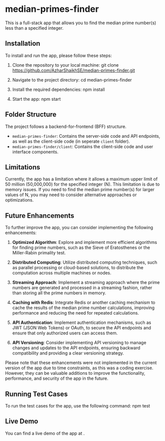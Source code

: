 # median-primes-finder

This is a full-stack app that allows you to find the median prime number(s) less than a specified integer.

## Installation

To install and run the app, please follow these steps:

1. Clone the repository to your local machine:
git clone https://github.com/AzharShaikhSE/median-primes-finder.git

2. Navigate to the project directory:
cd median-primes-finder

3. Install the required dependencies:
npm install

4. Start the app:
npm start

## Folder Structure

The project follows a backend-for-frontend (BFF) structure.

- `median-primes-finder`: Contains the server-side code and API endpoints, as well as the client-side code (in seperate `client` folder).
- `median-primes-finder/client`: Contains the client-side code and user interface components.

## Limitations

Currently, the app has a limitation where it allows a maximum upper limit of 50 million (50,000,000) for the specified integer (N). This limitation is due to memory issues. If you need to find the median prime number(s) for larger values of N, you may need to consider alternative approaches or optimizations.

## Future Enhancements

To further improve the app, you can consider implementing the following enhancements:

1. **Optimized Algorithm**: Explore and implement more efficient algorithms for finding prime numbers, such as the Sieve of Eratosthenes or the Miller-Rabin primality test.

2. **Distributed Computing**: Utilize distributed computing techniques, such as parallel processing or cloud-based solutions, to distribute the computation across multiple machines or nodes.

3. **Streaming Approach**: Implement a streaming approach where the prime numbers are generated and processed in a streaming fashion, rather than storing all the prime numbers in memory.

4. **Caching with Redis**: Integrate Redis or another caching mechanism to cache the results of the median prime number calculations, improving performance and reducing the need for repeated calculations.

5. **API Authentication**: Implement authentication mechanisms, such as JWT (JSON Web Tokens) or OAuth, to secure the API endpoints and ensure that only authorized users can access them.

6. **API Versioning**: Consider implementing API versioning to manage changes and updates to the API endpoints, ensuring backward compatibility and providing a clear versioning strategy.

Please note that these enhancements were not implemented in the current version of the app due to time constraints, as this was a coding exercise. However, they can be valuable additions to improve the functionality, performance, and security of the app in the future.

## Running Test Cases

To run the test cases for the app, use the following command:
npm test

## Live Demo

You can find a live demo of the app at .